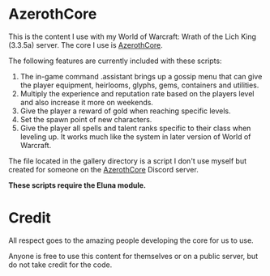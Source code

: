 # AzerothCore
This is the content I use with my World of Warcraft: Wrath of the Lich King (3.3.5a) server. The core I use is [AzerothCore](https://github.com/azerothcore/azerothcore-wotlk).

The following features are currently included with these scripts:
1. The in-game command .assistant brings up a gossip menu that can give the player equipment, heirlooms, glyphs, gems, containers and utilities.
2. Multiply the experience and reputation rate based on the players level and also increase it more on weekends.
3. Give the player a reward of gold when reaching specific levels.
4. Set the spawn point of new characters.
5. Give the player all spells and talent ranks specific to their class when leveling up. It works much like the system in later version of World of Warcraft.

The file located in the gallery directory is a script I don't use myself but created for someone on the [AzerothCore](https://github.com/azerothcore/azerothcore-wotlk) Discord server.

**These scripts require the Eluna module.**

# Credit
All respect goes to the amazing people developing the core for us to use.

Anyone is free to use this content for themselves or on a public server, but do not take credit for the code.